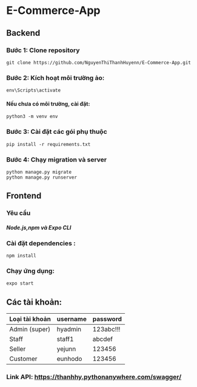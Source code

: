 # E-Commerce-App

## Backend

### Bước 1: Clone repository

```commandline
git clone https://github.com/NguyenThiThanhHuyenn/E-Commerce-App.git
```

### Bước 2: Kích hoạt môi trường ảo: 

```commandline
env\Scripts\activate
```

#### Nếu chưa có môi trường, cài đặt:
```commandline
python3 -m venv env
```

### Bước 3: Cài đặt các gói phụ thuộc

```commandline
pip install -r requirements.txt
```

### Bước 4: Chạy migration và server

```commandline
python manage.py migrate
python manage.py runserver
```


## Frontend

### Yêu cầu
#### _Node.js,npm và Expo CLI_

### Cài đặt dependencies :

```commandline
npm install
```


### Chạy ứng dụng: 

```commandline
expo start
```



## Các tài khoản:

| Loại tài khoản | username | password  |
|----------------|----------|-----------|
| Admin (super)  | hyadmin  | 123abc!!! |
| Staff          | staff1   | abcdef    |
| Seller         | yejunn   | 123456    |
| Customer       | eunhodo  | 123456    |

### Link API: https://thanhhy.pythonanywhere.com/swagger/